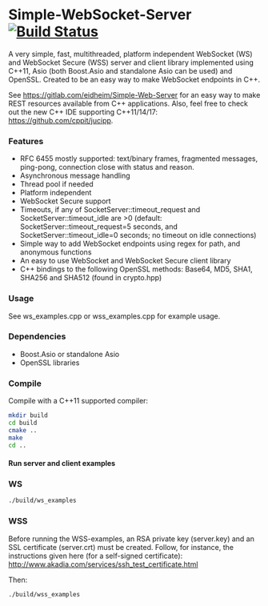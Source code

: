 Simple-WebSocket-Server [![Build Status](https://gitlab.com/eidheim/Simple-WebSocket-Server/badges/master/build.svg)](https://gitlab.com/eidheim/Simple-WebSocket-Server/pipelines)
=================

A very simple, fast, multithreaded, platform independent WebSocket (WS) and WebSocket Secure (WSS) server and client library implemented using C++11, Asio (both Boost.Asio and standalone Asio can be used) and OpenSSL. Created to be an easy way to make WebSocket endpoints in C++.

See https://gitlab.com/eidheim/Simple-Web-Server for an easy way to make REST resources available from C++ applications. Also, feel free to check out the new C++ IDE supporting C++11/14/17: https://github.com/cppit/jucipp. 

### Features

* RFC 6455 mostly supported: text/binary frames, fragmented messages, ping-pong, connection close with status and reason.
* Asynchronous message handling
* Thread pool if needed
* Platform independent
* WebSocket Secure support
* Timeouts, if any of SocketServer::timeout_request and SocketServer::timeout_idle are >0 (default: SocketServer::timeout_request=5 seconds, and SocketServer::timeout_idle=0 seconds; no timeout on idle connections)
* Simple way to add WebSocket endpoints using regex for path, and anonymous functions
* An easy to use WebSocket and WebSocket Secure client library
* C++ bindings to the following OpenSSL methods: Base64, MD5, SHA1, SHA256 and SHA512 (found in crypto.hpp)

### Usage

See ws_examples.cpp or wss_examples.cpp for example usage. 

### Dependencies

* Boost.Asio or standalone Asio
* OpenSSL libraries

### Compile

Compile with a C++11 supported compiler:

```sh
mkdir build
cd build
cmake ..
make
cd ..
```

#### Run server and client examples

### WS

```sh
./build/ws_examples
```

### WSS

Before running the WSS-examples, an RSA private key (server.key) and an SSL certificate (server.crt) must be created. Follow, for instance, the instructions given here (for a self-signed certificate): http://www.akadia.com/services/ssh_test_certificate.html

Then:
```
./build/wss_examples
```
